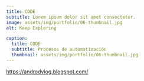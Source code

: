 ```yaml
---
title: CODE
subtitle: Lorem ipsum dolor sit amet consectetur.
image: assets/img/portfolio/06-thumbnail.jpg
alt: Keep Exploring

caption:
  title: CODE
  subtitle: Procesos de automatización
  thumbnail: assets/img/portfolio/06-thumbnail.jpg
---
```


https://androdvlog.blogspot.com/

